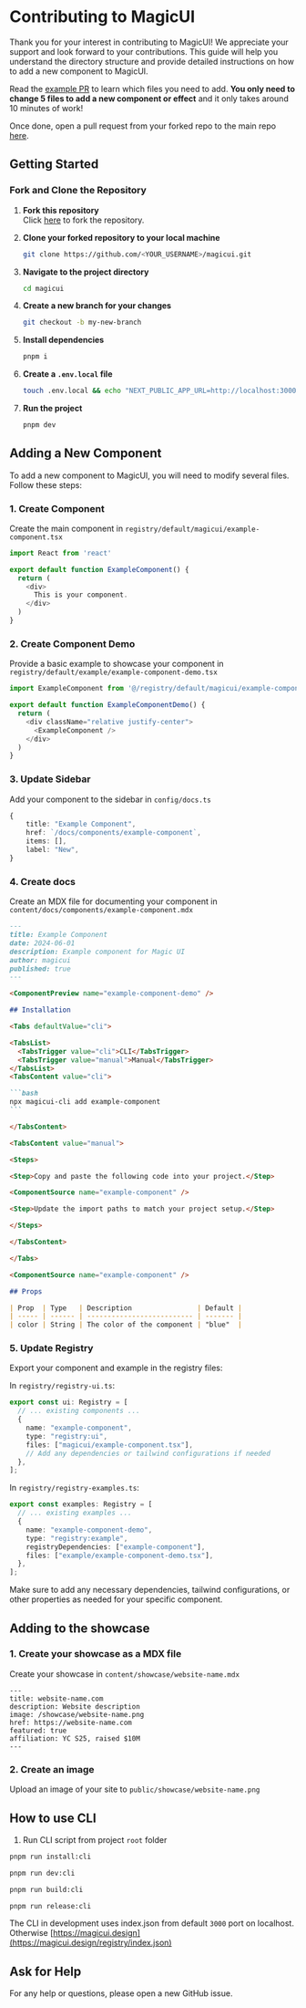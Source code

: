 # Contributing to MagicUI

Thank you for your interest in contributing to MagicUI! We appreciate your support and look forward to your contributions. This guide will help you understand the directory structure and provide detailed instructions on how to add a new component to MagicUI.

Read the [example PR](https://github.com/magicuidesign/magicui/pull/12) to learn which files you need to add. **You only need to change 5 files to add a new component or effect** and it only takes around 10 minutes of work!

Once done, open a pull request from your forked repo to the main repo [here](https://github.com/magicuidesign/magicui/compare).

## Getting Started

### Fork and Clone the Repository

1. **Fork this repository**  
   Click [here](https://github.com/magicuidesign/magicui/fork) to fork the repository.

2. **Clone your forked repository to your local machine**

   ```bash
   git clone https://github.com/<YOUR_USERNAME>/magicui.git
   ```

3. **Navigate to the project directory**

   ```bash
   cd magicui
   ```

4. **Create a new branch for your changes**

   ```bash
   git checkout -b my-new-branch
   ```

5. **Install dependencies**

   ```bash
   pnpm i
   ```

6. **Create a `.env.local` file**

   ```bash
   touch .env.local && echo "NEXT_PUBLIC_APP_URL=http://localhost:3000" > .env.local
   ```

7. **Run the project**
   ```bash
   pnpm dev
   ```

## Adding a New Component

To add a new component to MagicUI, you will need to modify several files. Follow these steps:

### 1. Create Component

Create the main component in `registry/default/magicui/example-component.tsx`

```typescript
import React from 'react'

export default function ExampleComponent() {
  return (
    <div>
      This is your component.
    </div>
  )
}
```

### 2. Create Component Demo

Provide a basic example to showcase your component in `registry/default/example/example-component-demo.tsx`

```typescript
import ExampleComponent from '@/registry/default/magicui/example-component'

export default function ExampleComponentDemo() {
  return (
    <div className="relative justify-center">
      <ExampleComponent />
    </div>
  )
}
```

### 3. Update Sidebar

Add your component to the sidebar in `config/docs.ts`

```typescript
{
    title: "Example Component",
    href: `/docs/components/example-component`,
    items: [],
    label: "New",
}
```

### 4. Create docs

Create an MDX file for documenting your component in `content/docs/components/example-component.mdx`

````md
---
title: Example Component
date: 2024-06-01
description: Example component for Magic UI
author: magicui
published: true
---

<ComponentPreview name="example-component-demo" />

## Installation

<Tabs defaultValue="cli">

<TabsList>
  <TabsTrigger value="cli">CLI</TabsTrigger>
  <TabsTrigger value="manual">Manual</TabsTrigger>
</TabsList>
<TabsContent value="cli">

```bash
npx magicui-cli add example-component
```

</TabsContent>

<TabsContent value="manual">

<Steps>

<Step>Copy and paste the following code into your project.</Step>

<ComponentSource name="example-component" />

<Step>Update the import paths to match your project setup.</Step>

</Steps>

</TabsContent>

</Tabs>

<ComponentSource name="example-component" />

## Props

| Prop  | Type   | Description                | Default |
| ----- | ------ | -------------------------- | ------- |
| color | String | The color of the component | "blue"  |
````

### 5. Update Registry

Export your component and example in the registry files:

In `registry/registry-ui.ts`:

```typescript
export const ui: Registry = [
  // ... existing components ...
  {
    name: "example-component",
    type: "registry:ui",
    files: ["magicui/example-component.tsx"],
    // Add any dependencies or tailwind configurations if needed
  },
];
```

In `registry/registry-examples.ts`:

```typescript
export const examples: Registry = [
  // ... existing examples ...
  {
    name: "example-component-demo",
    type: "registry:example",
    registryDependencies: ["example-component"],
    files: ["example/example-component-demo.tsx"],
  },
];
```

Make sure to add any necessary dependencies, tailwind configurations, or other properties as needed for your specific component.

## Adding to the showcase

### 1. Create your showcase as a MDX file

Create your showcase in `content/showcase/website-name.mdx`

```mdx
---
title: website-name.com
description: Website description
image: /showcase/website-name.png
href: https://website-name.com
featured: true
affiliation: YC S25, raised $10M
---
```

### 2. Create an image

Upload an image of your site to `public/showcase/website-name.png`

## How to use CLI

1. Run CLI script from project `root` folder

```bash
pnpm run install:cli
```

```bash
pnpm run dev:cli
```

```bash
pnpm run build:cli
```

```bash
pnpm run release:cli
```

The CLI in development uses index.json from default `3000` port on localhost. Otherwise [https://magicui.design](https://magicui.design/registry/index.json)

## Ask for Help

For any help or questions, please open a new GitHub issue.
